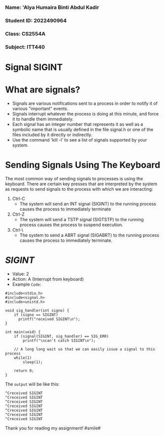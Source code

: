 ### Name: 'Alya Humaira Binti Abdul Kadir
### Student ID: 2022490964
### Class: CS2554A
### Subject: ITT440

# **Signal SIGINT**

# What are signals?
* Signals are various notifications sent to a process in order to notify it of various "important" events.
* Signals interrupt whatever the process is doing at this minute, and force it to handle them immediately.
* Each signal has an integer number that represents it as well as a symbolic name that is usually defined in the file signal.h or one of the files included by it directly or indirectly.
* Use the command 'kill -l' to see a list of signals supported by your system.

# Sending Signals Using The Keyboard
The most common way of sending signals to processes is using the keyboard. There are certain key presses that are interpreted by the system as requests to send signals to the process with which we are interacting:
1. Ctrl-C
     *  The system will send an INT signal (SIGINT) to the running process causes the process to immediately terminate
2. Ctrl-Z
     *  The system will send a TSTP signal (SIGTSTP) to the running process causes the process to suspend execution.
3. Ctrl-\
     * The system to send a ABRT signal (SIGABRT) to the running process causes the process to immediately terminate.

# _SIGINT_
  * Value: 2
  * Action: A (Interrupt from keyboard)
  * Example `Code`:
     
````  
#include<stdio.h>  
#include<signal.h>  
#include<unistd.h>  
  
void sig_handler(int signo) {  
    if (signo == SIGINT)    
      printf("received SIGINT\n");  
}  

int main(void) {  
    if (signal(SIGINT, sig_handler) == SIG_ERR)  
        printf("\ncan't catch SIGINT\n");  

    // A long long wait so that we can easily issue a signal to this process  
    while(1)
        sleep(1);  

    return 0;  
}  
````
The `output` will be like this:

````
^Creceived SIGINT
^Creceived SIGINT
^Creceived SIGINT
^Creceived SIGINT
^Creceived SIGINT
^Creceived SIGINT
^Creceived SIGINT
````

Thank you for reading my assignment! #smile#
